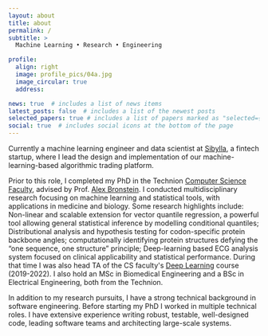 ```yaml
---
layout: about
title: about
permalink: /
subtitle: >
  Machine Learning • Research • Engineering

profile:
  align: right
  image: profile_pics/04a.jpg
  image_circular: true
  address: 

news: true  # includes a list of news items
latest_posts: false  # includes a list of the newest posts
selected_papers: true # includes a list of papers marked as "selected={true}"
social: true  # includes social icons at the bottom of the page
---
```


Currently a machine learning engineer and data scientist at
[Sibylla](https://sibylla.ai), a fintech startup, where I lead the design and
implementation of our machine-learning-based algorithmic trading platform.

Prior to this role, I completed my PhD in the Technion [Computer Science
Faculty](https://cs.technion.ac.il), advised by Prof. [Alex
Bronstein](https://bron.cs.technion.ac.il).  I conducted multidisciplinary
research focusing on machine learning and statistical tools, with applications
in medicine and biology.  Some research highlights include: Non-linear and
scalable extension for vector quantile regression, a powerful tool allowing
general statistical inference by modelling conditional quantiles; Distributional
analysis and hypothesis testing for codon-specific protein backbone angles;
computationally identifying protein structures defying the “one sequence, one
structure” principle; Deep-learning based ECG analysis system focused on
clinical applicability and statistical performance. During that time I was also
head TA of the CS faculty's [Deep
Learning](https://vistalab-technion.github.io/cs236781/semesters/w22/) course
(2019-2022).  I also hold an MSc in Biomedical Engineering and a BSc in
Electrical Engineering, both from the Technion. 

In addition to my research pursuits, I have a strong technical background in
software engineering. Before starting my PhD I worked in multiple technical
roles. I have extensive experience writing robust, testable, well-designed
code, leading software teams and architecting large-scale systems.
